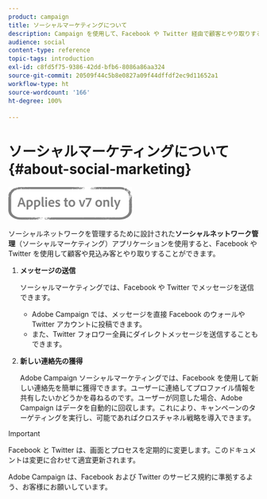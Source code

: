 ```yaml
---
product: campaign
title: ソーシャルマーケティングについて
description: Campaign を使用して、Facebook や Twitter 経由で顧客とやり取りする方法を説明します。
audience: social
content-type: reference
topic-tags: introduction
exl-id: c8fd5f75-9386-42dd-bfb6-8086a86aa324
source-git-commit: 20509f44c5b8e0827a09f44dffdf2ec9d11652a1
workflow-type: ht
source-wordcount: '166'
ht-degree: 100%

---
```


# ソーシャルマーケティングについて{#about-social-marketing}

![](../../assets/v7-only.svg)

ソーシャルネットワークを管理するために設計された&#x200B;**ソーシャルネットワーク管理**（ソーシャルマーケティング）アプリケーションを使用すると、Facebook や Twitter を使用して顧客や見込み客とやり取りすることができます。

1. **メッセージの送信**

   ソーシャルマーケティングでは、Facebook や Twitter でメッセージを送信できます。

   * Adobe Campaign では、メッセージを直接 Facebook のウォールや Twitter アカウントに投稿できます。
   * また、Twitter フォロワー全員にダイレクトメッセージを送信することもできます。

1. **新しい連絡先の獲得**

   Adobe Campaign ソーシャルマーケティングでは、Facebook を使用して新しい連絡先を簡単に獲得できます。ユーザーに連絡してプロファイル情報を共有したいかどうかを尋ねるのです。ユーザーが同意した場合、Adobe Campaign はデータを自動的に回収します。これにより、キャンペーンのターゲティングを実行し、可能であればクロスチャネル戦略を導入できます。

>[!IMPORTANT]
>
>Facebook と Twitter は、画面とプロセスを定期的に変更します。このドキュメントは変更に合わせて適宜更新されます。
>
>Adobe Campaign は、Facebook および Twitter のサービス規約に準拠するよう、お客様にお願いしています。
